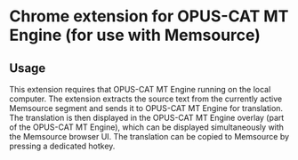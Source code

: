# Chrome extension for OPUS-CAT MT Engine (for use with Memsource)

## Usage

This extension requires that OPUS-CAT MT Engine running on the local computer. The extension extracts the source text from the currently active Memsource segment and sends it to OPUS-CAT MT Engine for translation. The translation is then displayed in the OPUS-CAT MT Engine overlay (part of the OPUS-CAT MT Engine), which can be displayed simultaneously with the Memsource browser UI. The translation can be copied to Memsource by pressing a dedicated hotkey.